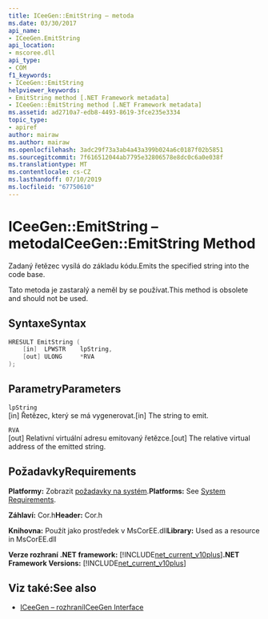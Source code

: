 ```yaml
---
title: ICeeGen::EmitString – metoda
ms.date: 03/30/2017
api_name:
- ICeeGen.EmitString
api_location:
- mscoree.dll
api_type:
- COM
f1_keywords:
- ICeeGen::EmitString
helpviewer_keywords:
- EmitString method [.NET Framework metadata]
- ICeeGen::EmitString method [.NET Framework metadata]
ms.assetid: ad2710a7-edb8-4493-8619-3fce235e3334
topic_type:
- apiref
author: mairaw
ms.author: mairaw
ms.openlocfilehash: 3adc29f73a3ab4a43a399b024a6c0187f02b5851
ms.sourcegitcommit: 7f616512044ab7795e32806578e8dc0c6a0e038f
ms.translationtype: MT
ms.contentlocale: cs-CZ
ms.lasthandoff: 07/10/2019
ms.locfileid: "67750610"
---
```

# <a name="iceegenemitstring-method"></a><span data-ttu-id="63ea7-102">ICeeGen::EmitString – metoda</span><span class="sxs-lookup"><span data-stu-id="63ea7-102">ICeeGen::EmitString Method</span></span>
<span data-ttu-id="63ea7-103">Zadaný řetězec vysílá do základu kódu.</span><span class="sxs-lookup"><span data-stu-id="63ea7-103">Emits the specified string into the code base.</span></span>  
  
 <span data-ttu-id="63ea7-104">Tato metoda je zastaralý a neměl by se používat.</span><span class="sxs-lookup"><span data-stu-id="63ea7-104">This method is obsolete and should not be used.</span></span>  
  
## <a name="syntax"></a><span data-ttu-id="63ea7-105">Syntaxe</span><span class="sxs-lookup"><span data-stu-id="63ea7-105">Syntax</span></span>  
  
```cpp  
HRESULT EmitString (  
    [in]  LPWSTR    lpString,  
    [out] ULONG     *RVA  
);  
```  
  
## <a name="parameters"></a><span data-ttu-id="63ea7-106">Parametry</span><span class="sxs-lookup"><span data-stu-id="63ea7-106">Parameters</span></span>  
 `lpString`  
 <span data-ttu-id="63ea7-107">[in] Řetězec, který se má vygenerovat.</span><span class="sxs-lookup"><span data-stu-id="63ea7-107">[in] The string to emit.</span></span>  
  
 `RVA`  
 <span data-ttu-id="63ea7-108">[out] Relativní virtuální adresu emitovaný řetězce.</span><span class="sxs-lookup"><span data-stu-id="63ea7-108">[out] The relative virtual address of the emitted string.</span></span>  
  
## <a name="requirements"></a><span data-ttu-id="63ea7-109">Požadavky</span><span class="sxs-lookup"><span data-stu-id="63ea7-109">Requirements</span></span>  
 <span data-ttu-id="63ea7-110">**Platformy:** Zobrazit [požadavky na systém](../../../../docs/framework/get-started/system-requirements.md).</span><span class="sxs-lookup"><span data-stu-id="63ea7-110">**Platforms:** See [System Requirements](../../../../docs/framework/get-started/system-requirements.md).</span></span>  
  
 <span data-ttu-id="63ea7-111">**Záhlaví:** Cor.h</span><span class="sxs-lookup"><span data-stu-id="63ea7-111">**Header:** Cor.h</span></span>  
  
 <span data-ttu-id="63ea7-112">**Knihovna:** Použít jako prostředek v MsCorEE.dll</span><span class="sxs-lookup"><span data-stu-id="63ea7-112">**Library:** Used as a resource in MsCorEE.dll</span></span>  
  
 <span data-ttu-id="63ea7-113">**Verze rozhraní .NET framework:** [!INCLUDE[net_current_v10plus](../../../../includes/net-current-v10plus-md.md)]</span><span class="sxs-lookup"><span data-stu-id="63ea7-113">**.NET Framework Versions:** [!INCLUDE[net_current_v10plus](../../../../includes/net-current-v10plus-md.md)]</span></span>  
  
## <a name="see-also"></a><span data-ttu-id="63ea7-114">Viz také:</span><span class="sxs-lookup"><span data-stu-id="63ea7-114">See also</span></span>

- [<span data-ttu-id="63ea7-115">ICeeGen – rozhraní</span><span class="sxs-lookup"><span data-stu-id="63ea7-115">ICeeGen Interface</span></span>](../../../../docs/framework/unmanaged-api/metadata/iceegen-interface.md)
